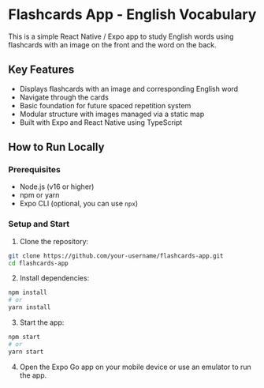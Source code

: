 # Flashcards App - English Vocabulary

This is a simple React Native / Expo app to study English words using flashcards with an image on the front and the word on the back.

## Key Features

- Displays flashcards with an image and corresponding English word
- Navigate through the cards
- Basic foundation for future spaced repetition system
- Modular structure with images managed via a static map
- Built with Expo and React Native using TypeScript

## How to Run Locally

### Prerequisites

- Node.js (v16 or higher)
- npm or yarn
- Expo CLI (optional, you can use `npx`)

### Setup and Start

1. Clone the repository:

```bash
git clone https://github.com/your-username/flashcards-app.git
cd flashcards-app
```

2. Install dependencies:

```bash
npm install
# or
yarn install
```

3. Start the app:

```bash
npm start
# or
yarn start
```

4. Open the Expo Go app on your mobile device or use an emulator to run the app.